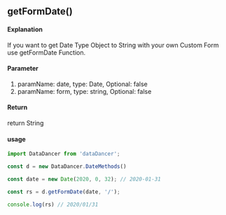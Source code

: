 ## getFormDate()

#### Explanation

If you want to get Date Type Object to String with your own Custom Form use getFormDate Function.

#### Parameter

1. paramName: date, type: Date, Optional: false
2. paramName: form, type: string, Optional: false

#### Return

return String

#### usage

```js
import DataDancer from 'dataDancer';

const d = new DataDancer.DateMethods()

const date = new Date(2020, 0, 32); // 2020-01-31

const rs = d.getFormDate(date, '/');

console.log(rs) // 2020/01/31
```

